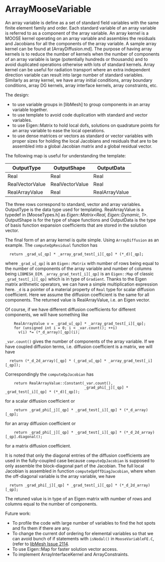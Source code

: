 # ArrayMooseVariable

An array variable is define as a set of standard field variables with the same finite element family and order.
Each standard variable of an array variable is referred to as a component of the array variable.
An array kernel is a MOOSE kernel operating on an array variable and assembles the residuals and Jacobians for all the components of the array variable.
A sample array kernel can be found at [ArrayDiffusion.md].
The purpose of having array kernels is to reduce the number of kernels when the number of components of an array variable is large (potentially hundreds or thousands) and to avoid duplicated operations otherwise with lots of standard kernels.
Array kernel can be useful for radiation transport where an extra independent direction variable can result into large number of standard variables.
Similarly as array kernel, we have array initial conditions, array boundary conditions, array DG kernels, array interface kernels, array constraints, etc.

The design:

- to use variable groups in [libMesh] to group components in an array variable together.
- to use template to avoid code duplication with standard and vector variables.
- to use Eigen::Matrix to hold local dofs, solutions on quadrature points for an array variable to ease the local operations.
- to use dense matrices or vectors as standard or vector variables with proper sizes for holding the local Jacobians and residuals that are to be assembled into a global Jacobian matrix and a global residual vector.

The following map is useful for understanding the template:

| OutputType          |OutputShape           |OutputData|
|-|-|-|
| Real                |Real                  |Real|
| RealVectorValue     |RealVectorValue       |Real|
| RealArrayValue      |Real                  |RealArrayValue|

The three rows correspond to standard, vector and array variables.
OutputType is the data type used for templating.
RealArrayValue is a typedef in [MooseTypes.h] as *Eigen::Matrix<Real, Eigen::Dynamic, 1>*.
OutputShape is for the type of shape functions and OutputData is the type of basis function expansion coefficients that are stored in the solution vector.

The final form of an array kernel is quite simple. Using `ArrayDiffusion` as an example. The `computeQpResidual` function has

```
  return _grad_u[_qp] * _array_grad_test[_i][_qp] * (*_d)[_qp];
```

where `_grad_u[_qp]` is an `Eigen::Matrix` with number of rows being equal to the number of components of the array variable and number of columns being `LIBMESH_DIM`. `_array_grad_test[_i][_qp]` is an `Eigen::Map` of classic `_grad_test[_i][_qp]` which is in type of `Gradient`. Thanks to the Eigen matrix arithmetic operators, we can have a simple multiplication expression here. `_d` is a pointer of a material property of `Real` type for scalar diffusion coefficient. Here we assume the diffusion coefficient is the same for all components. The returned value is RealArrayValue, i.e. an Eigen vector.

Of course, if we have different diffusion coefficients for different components, we will have something like

```
    RealArrayValue v = _grad_u[_qp] * _array_grad_test[_i][_qp];
    for (unsigned int i = 0; i < _var.count(); ++i)
      v(i) *= (*_d_array)[_qp](i);
```

`_var.count()` gives the number of components of the array variable.
If we have coupled diffusion terms, i.e. diffusion coefficient is a matrix, we will have

```
  return (*_d_2d_array)[_qp] * (_grad_u[_qp] * _array_grad_test[_i][_qp]);
```

Correspondingly the `computeQpJacobian` has

```
    return RealArrayValue::Constant(_var.count(),
                                    _grad_phi[_j][_qp] * _grad_test[_i][_qp] * (*_d)[_qp]);
```

for a scalar diffusion coefficient or

```
    return _grad_phi[_j][_qp] * _grad_test[_i][_qp] * (*_d_array)[_qp];
```

for an array diffusion coefficient or

```
    return _grad_phi[_j][_qp] * _grad_test[_i][_qp] * (*_d_2d_array)[_qp].diagonal();
```

for a matrix diffusion coefficient.

It is noted that only the diagonal entries of the diffusion coefficients are used in the fully-coupled case because `computeQpJacobian` is supposed to only assemble the block-diagonal part of the Jacobian.
The full local Jacobian is assembled in function `computeQpOffDiagJacobian`, where when the off-diagonal variable is the array variable, we have

```
  return _grad_phi[_j][_qp] * _grad_test[_i][_qp] * (*_d_2d_array)[_qp];
```

The retuned value is in type of an Eigen matrix with number of rows and columns equal to the number of components.

Future work:

- To profile the code with large number of variables to find the hot spots and fix them if there are any.
- To change the current dof ordering for elemental variables so that we can avoid bunch of if statements with `isNodal()` in `MooseVariableFE.C`, (refer to [libMesh Issue 2114](https://github.com/libMesh/libmesh/issues/2114).
- To use Eigen::Map for faster solution vector access.
- To implement ArrayInterfaceKernel and ArrayConstraints.
